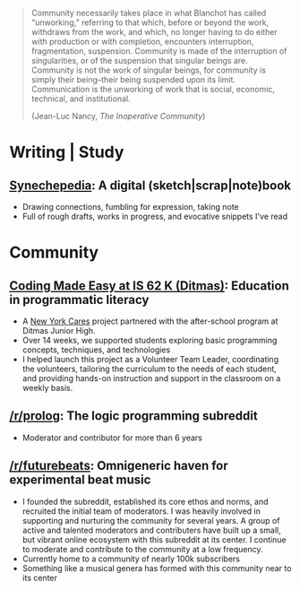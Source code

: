 <div class="expose">

> Community necessarily takes place in what Blanchot has called “unworking,”
> referring to that which, before or beyond the work, withdraws from the work,
> and which, no longer having to do either with production or with completion,
> encounters interruption, fragmentation, suspension. Community is made of the
> interruption of singularities, or of the suspension that singular beings are.
> Community is not the work of singular beings, for community is simply their
> being–their being suspended upon its limit. Communication is the unworking of
> work that is social, economic, technical, and institutional.
> 
> (Jean-Luc Nancy, *The Inoperative Community*)

# Writing | Study

## [Synechepedia](https://shonfeder.github.io/index.html): A digital (sketch|scrap|note)book

- Drawing connections, fumbling for expression, taking note 
- Full of rough drafts, works in progress, and evocative snippets I've read

# Community

## [Coding Made Easy at IS 62 K (Ditmas)](https://www.newyorkcares.org/projects/coding-made-easy-62-k-ditmas-7): Education in programmatic literacy

- A [New York Cares](https://www.newyorkcares.org/) project partnered with the
after-school program at Ditmas Junior High.
- Over 14 weeks, we supported students exploring basic programming
concepts, techniques, and technologies
- I helped launch this project as a Volunteer Team Leader, coordinating the
volunteers, tailoring the curriculum to the needs of each student, and providing
hands-on instruction and support in the classroom on a weekly basis.

## [/r/prolog](https://www.reddit.com/r/prolog): The logic programming subreddit

- Moderator and contributor for more than 6 years

## [/r/futurebeats](https://www.reddit.com/r/futurebeats): Omnigeneric haven for experimental beat music

- I founded the subreddit, established its core ethos and norms, and recruited the
initial team of moderators. I was heavily involved in supporting and nurturing
the community for several years. A group of active and talented moderators and
contributers have built up a small, but vibrant online ecosystem with this
subreddit at its center. I continue to moderate and contribute to the community
at a low frequency.
- Currently home to a community of nearly 100k subscribers
- Something like a musical genera has formed with this community near to its
  center

</div>
